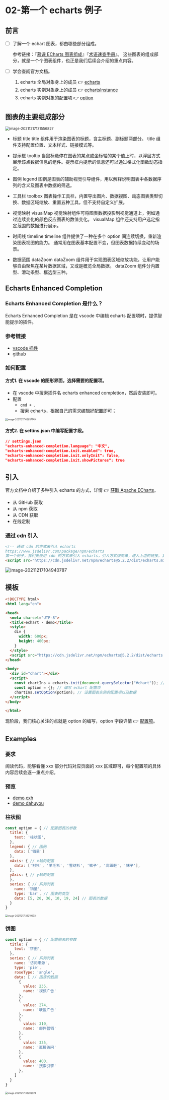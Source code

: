 # 02-第一个 echarts 例子

## 前言

- [ ] 了解一个 echart 图表，都由哪些部分组成。

  参考链接：『[慕课 ECharts 图表组成](http://www.imooc.com/wiki/echarts/components#ECharts%20%E5%9B%BE%E8%A1%A8%E7%BB%84%E6%88%90)』『[术语速查手册](https://echarts.apache.org/zh/cheat-sheet.html)』。
  这些图表的组成部分，就是一个个图表组件，也正是我们后续会介绍的重点内容。

- [ ] 学会查阅官方文档。

  1. echarts 全局对象身上的成员 👉 [echarts](https://echarts.apache.org/zh/api.html#echarts)
  2. echarts 实例对象身上的成员 👉 [echartsInstance](https://echarts.apache.org/zh/api.html#echartsInstance)
  3. echarts 实例对象的配置项 👉 [option](https://echarts.apache.org/zh/option.html#title)

## 图表的主要组成部分

<img src="https://gitee.com/dahuyou_top/pic-bed/raw/master/uPic/image-20211217131556827.png" alt="image-20211217131556827" style="zoom:80%;" />

- 标题 title
  title 组件用于渲染图表的标题，含主标题、副标题两部分。 title 组件支持配置位置、文本样式、链接模式等。

- 提示框 tooltip
  当鼠标悬停在图表的某点或坐标轴的某个值上时，以浮层方式展示该点数据信息的组件。提示框内提示的信息还可以通过格式化函数动态指定。

- 图例 legend
  图例是图表的辅助视觉引导组件，用以解释说明图表中各数据序列的含义及图表中数据的筛选。

- 工具栏 toolbox
  图表操作工具栏，内置导出图片、数据视图、动态图表类型切换、数据区域缩放、重置五种工具，但不支持自定义扩展。

- 视觉映射 visualMap
  视觉映射组件可将图表数据投影到视觉通道上，例如通过连续变化的颜色反应图表的数值变化。
  visualMap 组件还支持用户选定指定范围的数据进行展示。

- 时间线 timeline
  timeline 组件提供了一种在多个 option 间连续切换，重新渲染图表视图的能力。
  通常用在图表基本配置不变，但图表数据持续变动的场景。

- 数据范围 dataZoom
  dataZoom 组件用于实现图表区域缩放功能，让用户能够自由聚焦在某片数据区域，又或是概览全局数据。
  dataZoom 组件分内置型、滑动条型、框选型三种。

## Echarts Enhanced Completion

### Echarts Enhanced Completion 是什么？

Echarts Enhanced Completion 是在 vscode 中编辑 echarts 配置项时，提供智能提示的插件。

### 参考链接

- [vscode 插件](https://marketplace.visualstudio.com/items?itemName=ren-wei.echarts-enhanced-completion)
- [github](https://github.com/ren-wei/echarts-enhanced-completion/blob/HEAD/README_en.md)

### 如何配置

#### 方式1. 在 vscode 的图形界面，选择需要的配置项。

- 在 vscode 中搜索插件名 echarts enhanced completion，然后安装即可。
- 配置
  - `cmd + ,`
  - 搜索 echarts，根据自己的需求编辑好配置即可；

<img src="https://gitee.com/dahuyou_top/pic-bed/raw/master/uPic/image-20211217163657149.png" alt="image-20211217163657149" style="zoom:50%;" />

#### 方式2. 在 settins.json 中编写配置字段。

```json
// settings.json
"echarts-enhanced-completion.language": "中文",
"echarts-enhanced-completion.init.enabled": true,
"echarts-enhanced-completion.init.onlyInit": false,
"echarts-enhanced-completion.init.showPictures": true
```



## 引入

官方文档中介绍了多种引入 echarts 的方式，详情 👉 [获取 Apache ECharts](https://echarts.apache.org/handbook/zh/basics/download)。

- 从 GitHub 获取
- 从 npm 获取
- 从 CDN 获取
- 在线定制

### 通过 cdn 引入

```html
<!-- 通过 cdn 的方式来引入 echarts
https://www.jsdelivr.com/package/npm/echarts
第一个例子，我们先使用 cdn 的方式来引入 echarts，引入方式很简单，进入上边的链接，复制地址即可。-->
<script src="https://cdn.jsdelivr.net/npm/echarts@5.2.2/dist/echarts.min.js"></script>
```

![image-20211217104940787](https://gitee.com/dahuyou_top/pic-bed/raw/master/uPic/image-20211217104940787.png)

## 模板

```html
<!DOCTYPE html>
<html lang="en">

<head>
  <meta charset="UTF-8">
  <title>echart - demo</title>
  <style>
    div {
      width: 600px;
      height: 400px;
    }
  </style>
  <script src="https://cdn.jsdelivr.net/npm/echarts@5.2.2/dist/echarts.min.js"></script>
</head>

<body>
  <div id="chart"></div>
  <script>
    const chartIns = echarts.init(document.querySelector("#chart")); // 初始化 echart 实例
    const option = {}; // 编写 echart 配置项
    chartIns.setOption(potion); // 设置图表实例的配置项以及数据
  </script>
</body>

</html>
```

现阶段，我们核心关注的点就是 option 的编写，option 字段详情 👉 [配置项](https://echarts.apache.org/zh/option.html#title)。

## Examples

### 要求

阅读代码，能够看懂 xxx 部分代码对应页面的 xxx 区域即可，每个配置项的具体内容后续会逐一重点介绍。

### 预览

- [demo cxh](../codes/cxh/02-第一个echarts例子.html)
- [demo dahuyou](../codes/dahuyou/test.html)

### 柱状图

```js
const option = { // 配置图表的参数
  title: {
    text: '柱状图',
  },
  legend: { // 图例
    data: ['销量']
  },
  xAxis: { // x轴的配置
    data: ['衬衫', '羊毛衫', '雪纺衫', '裤子', '高跟鞋', '袜子'],
  },
  yAxis: { // y轴的配置
  },
  series: { // 系列列表
    name: '销量',
    type: 'bar', // 图表的类型
    data: [5, 20, 36, 10, 19, 24] // 图表的数据
  }
}
```



<img src="https://gitee.com/dahuyou_top/pic-bed/raw/master/uPic/image-20211217133219503.png" alt="image-20211217133219503" style="zoom:50%;" />

### 饼图

```js
const option = { // 配置图表的参数
  title: {
    text: '饼图',
  },
  series: { // 系列列表
    name: '访问来源',
    type: 'pie',
    roseType: 'angle',
    data: [ // 图表的数据
      {
        value: 235,
        name: '视频广告'
      },
      {
        value: 274,
        name: '联盟广告'
      },
      {
        value: 310,
        name: '邮件营销'
      },
      {
        value: 335,
        name: '直接访问'
      },
      {
        value: 400,
        name: '搜索引擎'
      },
    ]
  }
}
```



<img src="https://gitee.com/dahuyou_top/pic-bed/raw/master/uPic/image-20211217133209974.png" alt="image-20211217133209974" style="zoom:50%;" />

